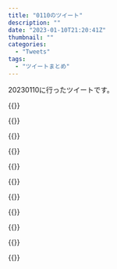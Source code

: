 ```yaml
---
title: "0110のツイート"
description: ""
date: "2023-01-10T21:20:41Z"
thumbnail: ""
categories:
  - "Tweets"
tags:
  - "ツイートまとめ"
---
```

20230110に行ったツイートです。
<!--more-->
{{<tweetlike text="更新 20230109のツイートまとめ https://t.co/NJUJLoEUnt 799　January 10, 2023 at 06:21AM" screenname="jme/k.h (@JME_KH)" url="https://twitter.com/JME_KH/status/1612560125557972993?ref_src=twsrc%5Etfw" date="January 9 2023">}}

{{<tweetlike text="オピオンは何の組織名だっけな" screenname="jme/k.h (@JME_KH)" url="https://twitter.com/JME_KH/status/1612576043348656130?ref_src=twsrc%5Etfw" date="January 9 2023">}}

{{<tweetlike text="レンタルマギカか" screenname="jme/k.h (@JME_KH)" url="https://twitter.com/JME_KH/status/1612578094854082560?ref_src=twsrc%5Etfw" date="January 9 2023">}}

{{<tweetlike text="松潤とかジャニーズ使って最低かあと思ったけど、今はまあこれは少数派としてBSと４Kあるし配信もあるしな" screenname="jme/k.h (@JME_KH)" url="https://twitter.com/JME_KH/status/1612627894895013890?ref_src=twsrc%5Etfw" date="January 9 2023">}}

{{<tweetlike text="エコパルなごや、多分昔行ったな" screenname="jme/k.h (@JME_KH)" url="https://twitter.com/JME_KH/status/1612652907543023619?ref_src=twsrc%5Etfw" date="January 9 2023">}}

{{<tweetlike text="マスターデュエルの閃刀新規、シークレットパックに追加なのか\nというかエルロン来たのか" screenname="jme/k.h (@JME_KH)" url="https://twitter.com/JME_KH/status/1612737557871362049?ref_src=twsrc%5Etfw" date="January 10 2023">}}

{{<tweetlike text="HAMPとリンケージURか" screenname="jme/k.h (@JME_KH)" url="https://twitter.com/JME_KH/status/1612738367187476480?ref_src=twsrc%5Etfw" date="January 10 2023">}}

{{<tweetlike text="さて、1周年まで待つか\nそれに加えて今回も無理をするか\n1年近くはやったから十分引退してもいいんだよな\n勝つまでやるの面倒だし" screenname="jme/k.h (@JME_KH)" url="https://twitter.com/JME_KH/status/1612765276155805696?ref_src=twsrc%5Etfw" date="January 10 2023">}}

{{<tweetlike text="ここからは参考にしてる装備との差を見てってDOSの違いは何なのか理解してかないといけない\nまあ一つはラビリンス一個クリアしてないことか" screenname="jme/k.h (@JME_KH)" url="https://twitter.com/JME_KH/status/1612810803228573697?ref_src=twsrc%5Etfw" date="January 10 2023">}}

{{<tweetlike text="だから今のなけなしの50cでいい感じに火力が伸びる装備を手に入れないといけない" screenname="jme/k.h (@JME_KH)" url="https://twitter.com/JME_KH/status/1612811831076352001?ref_src=twsrc%5Etfw" date="January 10 2023">}}

{{<tweetlike text="装備は何が売れるかよく分からないからそれ以外が手に入る要素をやっていけばいいんだよな" screenname="jme/k.h (@JME_KH)" url="https://twitter.com/JME_KH/status/1612812010525458432?ref_src=twsrc%5Etfw" date="January 10 2023">}}

